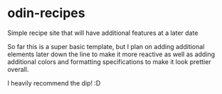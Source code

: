 # odin-recipes

Simple recipe site that will have additional features at a later date

So far this is a super basic template, but I plan on adding additional elements later down the line to make it more reactive as well as adding additional colors and formatting specifications to make it look prettier overall.

I heavily recommend the dip! :D
